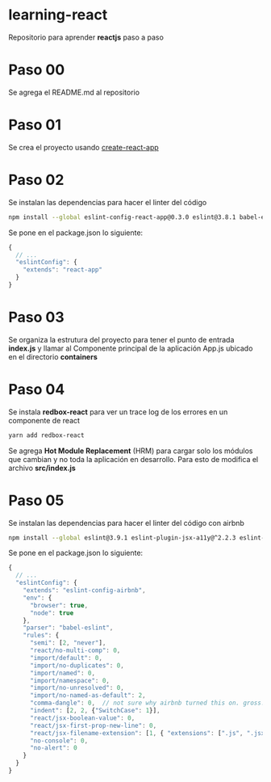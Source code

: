 # learning-react

Repositorio para aprender **reactjs** paso a paso

# Paso 00

Se agrega el README.md al repositorio

# Paso 01

Se crea el proyecto usando [create-react-app](https://github.com/facebookincubator/create-react-app)

# Paso 02

Se instalan las dependencias para hacer el linter del código

```bash
npm install --global eslint-config-react-app@0.3.0 eslint@3.8.1 babel-eslint@7.0.0 eslint-plugin-react@6.4.1 eslint-plugin-import@2.0.1 eslint-plugin-jsx-a11y@2.2.3 eslint-plugin-flowtype@2.21.0
```

Se pone en el package.json lo siguiente:

```js
{
  // ...
  "eslintConfig": {
    "extends": "react-app"
  }
}
```

# Paso 03

Se organiza la estrutura del proyecto para tener el punto de entrada **index.js** y llamar
al Componente principal de la aplicación App.js ubicado en el directorio **containers**

# Paso 04

Se instala **redbox-react** para ver un trace log de los errores en un componente de react

```bash
yarn add redbox-react
```

Se agrega  **Hot Module Replacement** (HRM) para cargar solo los módulos que cambian y no toda la aplicación
en desarrollo. Para esto de modifica el archivo **src/index.js**

# Paso 05

Se instalan las dependencias para hacer el linter del código con airbnb

```bash
npm install --global eslint@3.9.1 eslint-plugin-jsx-a11y@^2.2.3 eslint-plugin-import@^2.1.0 eslint-plugin-react@^6.6.0 eslint-config-airbnb@13.0.0
```

Se pone en el package.json lo siguiente:

```js
{
  // ...
  "eslintConfig": {
    "extends": "eslint-config-airbnb",
    "env": {
      "browser": true,
      "node": true
    },
    "parser": "babel-eslint",
    "rules": {
      "semi": [2, "never"],
      "react/no-multi-comp": 0,
      "import/default": 0,
      "import/no-duplicates": 0,
      "import/named": 0,
      "import/namespace": 0,
      "import/no-unresolved": 0,
      "import/no-named-as-default": 2,
      "comma-dangle": 0,  // not sure why airbnb turned this on. gross!
      "indent": [2, 2, {"SwitchCase": 1}],
      "react/jsx-boolean-value": 0,
      "react/jsx-first-prop-new-line": 0,
      "react/jsx-filename-extension": [1, { "extensions": [".js", ".jsx"] }],
      "no-console": 0,
      "no-alert": 0
    } 
  }
}
```

